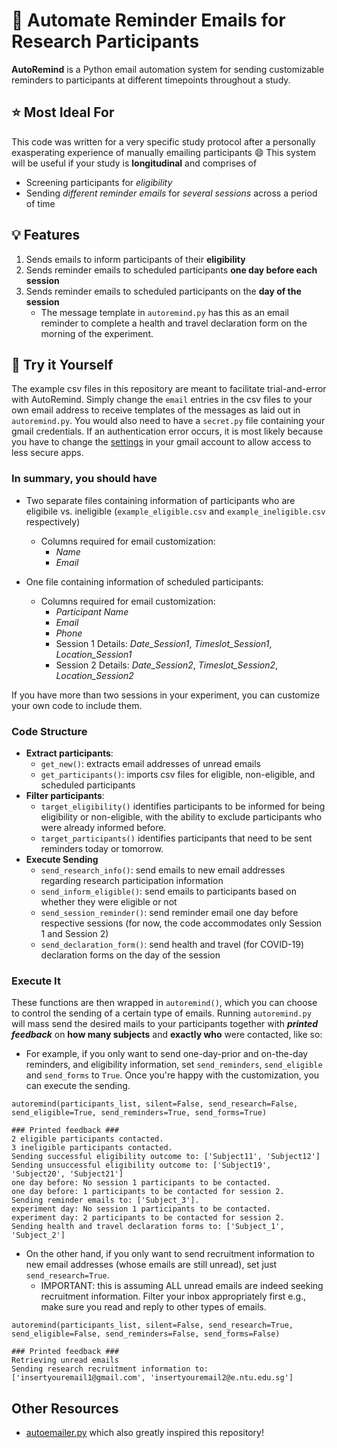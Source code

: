 # :e-mail: Automate Reminder Emails for Research Participants

**AutoRemind** is a Python email automation system for sending customizable reminders to participants at different timepoints throughout a study.

## :star: Most Ideal For
This code was written for a very specific study protocol after a personally exasperating experience of manually emailing participants :smile:
This system will be useful if your study is **longitudinal** and comprises of
- Screening participants for *eligibility*
- Sending *different reminder emails* for *several sessions* across a period of time

## :bulb: Features
1) Sends emails to inform participants of their **eligibility**
2) Sends reminder emails to scheduled participants **one day before each session**
3) Sends reminder emails to scheduled participants on the **day of the session**
   - The message template in `autoremind.py` has this as an email reminder to complete a health and travel declaration form on the morning of the experiment.

## :tada: Try it Yourself 
The example csv files in this repository are meant to facilitate trial-and-error with AutoRemind. Simply change the `email` entries in the csv files to your own email address to receive templates of the messages as laid out in `autoremind.py`. You would also need to have a `secret.py` file containing your gmail credentials. If an authentication error occurs, it is most likely because you have to change the [settings](https://myaccount.google.com/u/1/lesssecureapps?pageId=none) in your gmail account to allow access to less secure apps.

### In summary, you should have
- Two separate files containing information of participants who are eligibile vs. ineligible (`example_eligible.csv` and `example_ineligible.csv` respectively)
  - Columns required for email customization:
    - *Name*
    - *Email*
 
- One file containing information of scheduled participants:
  - Columns required for email customization:
    - *Participant Name*
    - *Email*
    - *Phone*
    - Session 1 Details: *Date_Session1*, *Timeslot_Session1*, *Location_Session1*
    - Session 2 Details: *Date_Session2*, *Timeslot_Session2*, *Location_Session2*

If you have more than two sessions in your experiment, you can customize your own code to include them.

### Code Structure

- **Extract participants**:
  - `get_new()`: extracts email addresses of unread emails
  - `get_participants()`: imports csv files for eligible, non-eligible, and scheduled participants
- **Filter participants**:
  - `target_eligibility()` identifies participants to be informed for being eligibility or non-eligible, with the ability to exclude participants who were already informed before.
  - `target_participants()` identifies participants that need to be sent reminders today or tomorrow.
- **Execute Sending**
  - `send_research_info()`: send emails to new email addresses regarding research participation information
  - `send_inform_eligible()`: send emails to participants based on whether they were eligible or not 
  - `send_session_reminder()`: send reminder email one day before respective sessions (for now, the code accommodates only Session 1 and Session 2)
  - `send_declaration_form()`: send health and travel (for COVID-19) declaration forms on the day of the session
 
 ### Execute It
 
These functions are then wrapped in `autoremind()`, which you can choose to control the sending of a certain type of emails.
Running `autoremind.py` will mass send the desired mails to your participants together with ***printed feedback*** on **how many subjects** and **exactly who** were contacted, like so:

- For example, if you only want to send one-day-prior and on-the-day reminders, and eligibility information, set `send_reminders`, `send_eligible` and `send_forms` to `True`. Once you're happy with the customization, you can execute the sending.
```
autoremind(participants_list, silent=False, send_research=False, send_eligible=True, send_reminders=True, send_forms=True)

### Printed feedback ###
2 eligible participants contacted.
3 ineligible participants contacted.
Sending successful eligibility outcome to: ['Subject11', 'Subject12']
Sending unsuccessful eligibility outcome to: ['Subject19', 'Subject20', 'Subject21']
one day before: No session 1 participants to be contacted.
one day before: 1 participants to be contacted for session 2.
Sending reminder emails to: ['Subject_3'].
experiment day: No session 1 participants to be contacted.
experiment day: 2 participants to be contacted for session 2.
Sending health and travel declaration forms to: ['Subject_1', 'Subject_2']
```

- On the other hand, if you only want to send recruitment information to new email addresses (whose emails are still unread), set just `send_research=True`.
  - IMPORTANT: this is assuming ALL unread emails are indeed seeking recruitment information. Filter your inbox appropriately first e.g., make sure you read and reply to other types of emails.

```
autoremind(participants_list, silent=False, send_research=True, send_eligible=False, send_reminders=False, send_forms=False)

### Printed feedback ###
Retrieving unread emails
Sending research recruitment information to: ['insertyouremail1@gmail.com', 'insertyouremail2@e.ntu.edu.sg']
```  


## Other Resources
- [autoemailer.py](https://github.com/colinquirk/autoemailer/) which also greatly inspired this repository!



